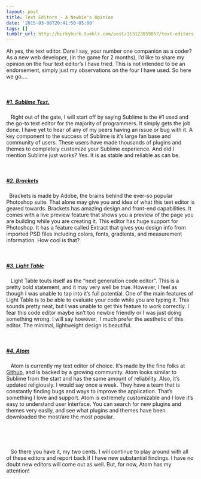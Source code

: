 ```yaml
---
layout: post
title: Text Editors - A Newbie's Opinion
date: '2015-03-08T20:41:50-05:00'
tags: []
tumblr_url: http://burkyburk.tumblr.com/post/113123859857/text-editors-a-newbies-opinion
---
```

<p>Ah yes, the text editor. Dare I say, your number one companion as a coder? As a new web developer, (in the game for 2 months), I&#8217;d like to share my opinion on the four text editor&#8217;s I have tried. This is not intended to be an endorsement, simply just my observations on the four I have used. So here we go&#8230;.</p><p><br/></p><h5><a href="http://www.sublimetext.com/">#1. Sublime Text.</a> </h5><p>   Right out of the gate, I will start off by saying Sublime is the #1 used and the go-to text editor for the majority of programmers. It simply gets the job done. I have yet to hear of any of my peers having an issue or bug with it. A key component to the success of Sublime is it&#8217;s large fan base and community of users. These users have made thousands of plugins and themes to completely customize your Sublime experience. And did I mention Sublime just works? Yes. It is as stable and reliable as can be. </p><p><br/></p><h5><a href="http://brackets.io/">#2. Brackets</a></h5><p>  Brackets is made by Adobe, the brains behind the ever-so popular Photoshop suite. That alone may give you and idea of what this text editor is geared towards. Brackets has amazing design and front-end capabilities. It comes with a live preview feature that shows you a preview of the page you are building while you are creating it. This editor has huge support for Photoshop. It has a feature called Extract that gives you design info from imported PSD files including colors, fonts, gradients, and measurement information. How cool is that?</p><p><br/></p><h5><a href="http://lighttable.com/">#3. Light Table</a></h5><p>   Light Table touts itself as the &#8220;next generation code editor&#8221;. This is a pretty bold statement, and it may very well be true. However, I feel as though I was unable to tap into it&#8217;s full potential. One of the main features of Light Table is to be able to evaluate your code while you are typing it. This sounds pretty neat, but I was unable to get this feature to work correctly. I fear this code editor maybe isn&#8217;t too newbie friendly or I was just doing something wrong. I will say however,  I much prefer the aesthetic of this editor. The minimal, lightweight design is beautiful. </p><p><br/></p><h5><a href="https://atom.io/">#4. Atom</a></h5><p>   Atom is currently my text editor of choice. It&#8217;s made by the fine folks at <a href="http://www.github.com">Github</a>, and is backed by a growing community. Atom looks similar to Sublime from the start and has the same amount of reliability. Also, it&#8217;s updated religiously. I would say once a week. They have a team that is constantly finding bugs and ways to improve the application. That&#8217;s something I love and support. Atom is extremely customizable and I love it&#8217;s easy to understand user interface. You can search for new plugins and themes very easily, and see what plugins and themes have been downloaded the most/are the most popular. </p><p><br/></p><p><br/></p><p>   So there you have it, my two cents. I will continue to play around with all of these editors and report back if I have new substantial findings. I have no doubt new editors will come out as well. But, for now, Atom has my attention!</p>
